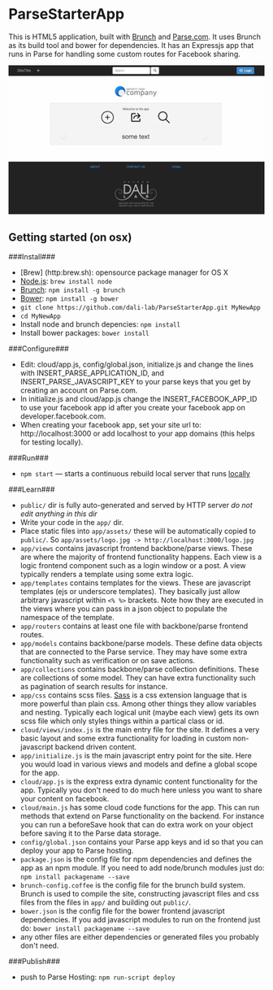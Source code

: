 # ParseStarterApp

This is HTML5 application, built with [Brunch](http://brunch.io) and [Parse.com](http://parse.com).  It uses Brunch as its build tool and bower for dependencies. It has an Expressjs app that runs in Parse for handling some custom routes for Facebook sharing. 


![](https://raw.githubusercontent.com/dali-lab/ParseStarterApp/master/app/assets/images/screenshot.png)


## Getting started (on osx)


###Install###
  * [Brew] (http:brew.sh):  opensource package manager for OS X
  * [Node.js](http://nodejs.org): `brew install node` 
  * [Brunch](http://brunch.io): `npm install -g brunch`
  * [Bower](http://bower.io): `npm install -g bower`
  * `git clone https://github.com/dali-lab/ParseStarterApp.git MyNewApp`
  * `cd MyNewApp`
  * Install node and brunch depencies: `npm install`
  * Install bower packages: `bower install`
  
###Configure###
  * Edit:  cloud/app.js, config/global.json, initialize.js
	and change the lines with INSERT_PARSE_APPLICATION_ID, and INSERT_PARSE_JAVASCRIPT_KEY
	to your parse keys that you get by creating an account on Parse.com. 
  * In initialize.js and cloud/app.js change the INSERT_FACEBOOK_APP_ID to use your facebook app id after you create your facebook app on developer.facebook.com.
  * When creating your facebook app, set your site url to: http://localhost:3000 or add localhost to your app domains  (this helps for testing locally). 

###Run###
  * `npm start` — starts a continuous rebuild local server that runs [locally](http://localhost:3000/)	

###Learn###
  * `public/` dir is fully auto-generated and served by HTTP server *do not edit anything in this dir*
  * Write your code in the `app/` dir.
  * Place static files into `app/assets/` these will be automatically copied to `public/`. So `app/assets/logo.jpg -> http://localhost:3000/logo.jpg`
  * `app/views` contains javascript frontend backbone/parse views.  These are where the majority of frontend functionality happens.  Each view is a logic frontend component such as a login window or a post.  A view typically renders a template using some extra logic. 
  * `app/templates` contains templates for the views.  These are javascript templates (ejs or underscore templates).  They basically just allow arbitrary javascript within `<% %>` brackets. Note how they are executed in the views where you can pass in a json object to populate the namespace of the template. 
  * `app/routers` contains at least one file with backbone/parse frontend routes.
  * `app/models` contains backbone/parse models.  These define data objects that are connected to the Parse service. They may have some extra functionality such as verification or on save actions.
  * `app/collections`  contains backbone/parse collection definitions.  These are collections of some model.  They can have extra functionality such as pagination of search results for instance.
  * `app/css` contains scss files.  [Sass](http://sass-lang.org) is a css extension language that is more powerful than plain css.  Among other things they allow variables and nesting.  Typically each logical unit (maybe each view) gets its own scss file which only styles things within a partical class or id.
  * `cloud/views/index.js`  is the main entry file for the site.  It defines a very basic layout and some extra functionality for loading in custom non-javascript backend driven content.
  * `app/initialize.js` is the main javascript entry point for the site.  Here you would load in various views and models and define a global scope for the app.  
  * `cloud/app.js`  is the express extra dynamic content functionality for the app.  Typically you don't need to do much here unless you want to share your content on facebook.
  * `cloud/main.js` has some cloud code functions for the app.  This can run methods that extend on Parse functionality on the backend. For instance you can run a beforeSave hook that can do extra work on your object before saving it to the Parse data storage.
  * `config/global.json` contains your Parse app keys and id so that you can deploy your app to Parse hosting. 
  * `package.json` is the config file for npm dependencies and defines the app as an npm module.  If you need to add node/brunch modules just do: `npm install packagename --save`
  * `brunch-config.coffee` is the config file for the brunch build system. Brunch is used to compile the site, constructing javascript files and css files from the files in `app/` and building out `public/`.
  * `bower.json` is the config file for the bower frontend javascript dependencies. If you add javascript modules to run on the frontend just do:  `bower install packagename --save`
  * any other files are either dependencies or generated files you probably don't need.
    
###Publish###
  * push to Parse Hosting:   `npm run-script deploy`

